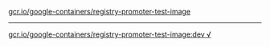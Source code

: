 [gcr.io/google-containers/registry-promoter-test-image](https://hub.docker.com/r/anjia0532/registry-promoter-test-image/tags/) 

----
[gcr.io/google-containers/registry-promoter-test-image:dev √](https://hub.docker.com/r/anjia0532/registry-promoter-test-image/tags/)

